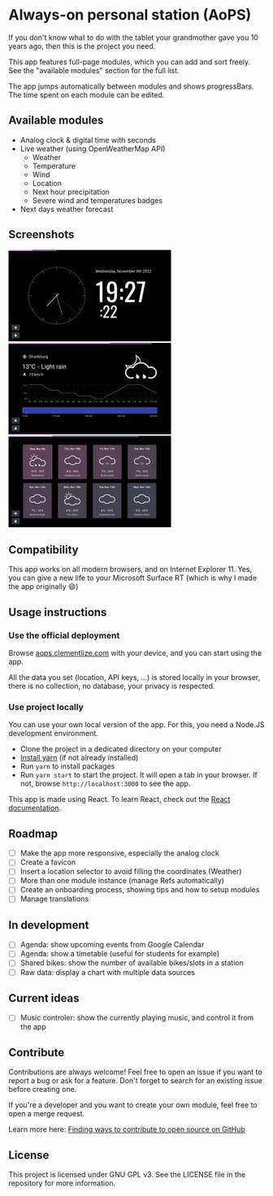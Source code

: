 # Always-on personal station (AoPS)

If you don't know what to do with the tablet your grandmother gave you 10 years ago, then this is the project you need.

This app features full-page modules, which you can add and sort freely. See the "available modules" section for the full list. 

The app jumps automatically between modules and shows progressBars. The time spent on each module can be edited.

## Available modules

 - Analog clock & digital time with seconds
 - Live weather (using OpenWeatherMap API)
	 -  Weather
	 - Temperature
	 - Wind
	 - Location
	 - Next hour precipitation
	 - Severe wind and temperatures badges
 - Next days weather forecast

## Screenshots
![Clock and Time (screenshot)](./docs/screenshots/clock_and_time.jpeg)
![Weather now (screenshot)](./docs/screenshots/weather_now.jpeg)
![Weather forecast (screenshot)](./docs/screenshots/weather_forecast.jpeg)

## Compatibility

This app works on all modern browsers, and on Internet Explorer 11. Yes, you can give a new life to your Microsoft Surface RT (which is why I made the app originally 😄)

##  Usage instructions

### Use the official deployment

Browse [aops.clementlize.com](https://aops.clementlize.com) with your device, and you can start using the app.

All the data you set (location, API keys, ...) is stored locally in your browser, there is no collection, no database, your privacy is respected.

### Use project locally

You can use your own local version of the app. For this, you need a Node.JS development environment.

- Clone the project in a dedicated directory on your computer
- [Install yarn](https://classic.yarnpkg.com/lang/en/docs/install/) (if not already installed)
- Run `yarn` to install packages
- Run `yarn start` to start the project. It will open a tab in your browser. If not, browse `http://localhost:3000` to see the app.

This app is made using React. To learn React, check out the [React documentation](https://reactjs.org/). 

## Roadmap

 - [ ] Make the app more responsive, especially the analog clock
 - [ ] Create a favicon
 - [ ] Insert a location selector to avoid filling the coordinates (Weather)
 - [ ] More than one module instance (manage Refs automatically)
 - [ ] Create an onboarding process, showing tips and how to setup modules
 - [ ] Manage translations

## In development

 - [ ] Agenda: show upcoming events from Google Calendar
 - [ ] Agenda: show a timetable (useful for students for example)
 - [ ] Shared bikes: show the number of available bikes/slots in a station
 - [ ] Raw data: display a chart with multiple data sources

 ## Current ideas

 - [ ] Music controler: show the currently playing music, and control it from the app

## Contribute

Contributions are always welcome! Feel free to open an issue if you want to report a bug or ask for a feature. Don't forget to search for an existing issue before creating one.

If you're a developer and you want to create your own module, feel free to open a merge request. 

Learn more here: [Finding ways to contribute to open source on GitHub](https://docs.github.com/en/get-started/exploring-projects-on-github/finding-ways-to-contribute-to-open-source-on-github)

## License

This project is licensed under GNU GPL v3. See the LICENSE file in the repository for more information.